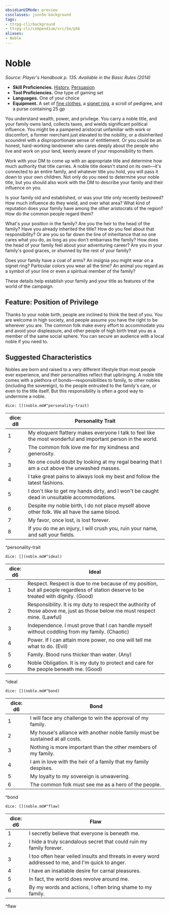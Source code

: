 ```yaml
---
obsidianUIMode: preview
cssclasses: json5e-background
tags:
- ttrpg-cli/background
- ttrpg-cli/compendium/src/5e/phb
aliases:
- Noble
---
```

# Noble
*Source: Player's Handbook p. 135. Available in the Basic Rules (2014)*  


- **Skill Proficiencies.** [History](/CLI/skills.md#History), [Persuasion](/CLI/skills.md#Persuasion)  
- **Tool Proficiencies.** One type of gaming set  
- **Languages.** One of your choice  
- **Equipment.** A set of [fine clothes](/CLI/items/fine-clothes.md), a [signet ring](/CLI/items/signet-ring.md), a scroll of pedigree, and a purse containing 25 gp  

You understand wealth, power, and privilege. You carry a noble title, and your family owns land, collects taxes, and wields significant political influence. You might be a pampered aristocrat unfamiliar with work or discomfort, a former merchant just elevated to the nobility, or a disinherited scoundrel with a disproportionate sense of entitlement. Or you could be an honest, hard-working landowner who cares deeply about the people who live and work on your land, keenly aware of your responsibility to them.

Work with your DM to come up with an appropriate title and determine how much authority that title carries. A noble title doesn't stand on its own—it's connected to an entire family, and whatever title you hold, you will pass it down to your own children. Not only do you need to determine your noble title, but you should also work with the DM to describe your family and their influence on you.

Is your family old and established, or was your title only recently bestowed? How much influence do they wield, and over what area? What kind of reputation does your family have among the other aristocrats of the region? How do the common people regard them?

What's your position in the family? Are you the heir to the head of the family? Have you already inherited the title? How do you feel about that responsibility? Or are you so far down the line of inheritance that no one cares what you do, as long as you don't embarrass the family? How does the head of your family feel about your adventuring career? Are you in your family's good graces, or shunned by the rest of your family?

Does your family have a coat of arms? An insignia you might wear on a signet ring? Particular colors you wear all the time? An animal you regard as a symbol of your line or even a spiritual member of the family?

These details help establish your family and your title as features of the world of the campaign.

## Feature: Position of Privilege

Thanks to your noble birth, people are inclined to think the best of you. You are welcome in high society, and people assume you have the right to be wherever you are. The common folk make every effort to accommodate you and avoid your displeasure, and other people of high birth treat you as a member of the same social sphere. You can secure an audience with a local noble if you need to.

## Suggested Characteristics

Nobles are born and raised to a very different lifestyle than most people ever experience, and their personalities reflect that upbringing. A noble title comes with a plethora of bonds—responsibilities to family, to other nobles (including the sovereign), to the people entrusted to the family's care, or even to the title itself. But this responsibility is often a good way to undermine a noble.

`dice: [](noble.md#^personality-trait)`

| dice: d8 | Personality Trait |
|----------|-------------------|
| 1 | My eloquent flattery makes everyone I talk to feel like the most wonderful and important person in the world. |
| 2 | The common folk love me for my kindness and generosity. |
| 3 | No one could doubt by looking at my regal bearing that I am a cut above the unwashed masses. |
| 4 | I take great pains to always look my best and follow the latest fashions. |
| 5 | I don't like to get my hands dirty, and I won't be caught dead in unsuitable accommodations. |
| 6 | Despite my noble birth, I do not place myself above other folk. We all have the same blood. |
| 7 | My favor, once lost, is lost forever. |
| 8 | If you do me an injury, I will crush you, ruin your name, and salt your fields. |
^personality-trait

`dice: [](noble.md#^ideal)`

| dice: d6 | Ideal |
|----------|-------|
| 1 | Respect. Respect is due to me because of my position, but all people regardless of station deserve to be treated with dignity. (Good) |
| 2 | Responsibility. It is my duty to respect the authority of those above me, just as those below me must respect mine. (Lawful) |
| 3 | Independence. I must prove that I can handle myself without coddling from my family. (Chaotic) |
| 4 | Power. If I can attain more power, no one will tell me what to do. (Evil) |
| 5 | Family. Blood runs thicker than water. (Any) |
| 6 | Noble Obligation. It is my duty to protect and care for the people beneath me. (Good) |
^ideal

`dice: [](noble.md#^bond)`

| dice: d6 | Bond |
|----------|------|
| 1 | I will face any challenge to win the approval of my family. |
| 2 | My house's alliance with another noble family must be sustained at all costs. |
| 3 | Nothing is more important than the other members of my family. |
| 4 | I am in love with the heir of a family that my family despises. |
| 5 | My loyalty to my sovereign is unwavering. |
| 6 | The common folk must see me as a hero of the people. |
^bond

`dice: [](noble.md#^flaw)`

| dice: d6 | Flaw |
|----------|------|
| 1 | I secretly believe that everyone is beneath me. |
| 2 | I hide a truly scandalous secret that could ruin my family forever. |
| 3 | I too often hear veiled insults and threats in every word addressed to me, and I'm quick to anger. |
| 4 | I have an insatiable desire for carnal pleasures. |
| 5 | In fact, the world does revolve around me. |
| 6 | By my words and actions, I often bring shame to my family. |
^flaw